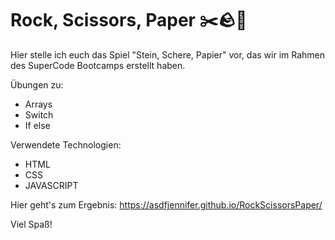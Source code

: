 # Rock, Scissors, Paper ✂️🪨📄

Hier stelle ich euch das Spiel "Stein, Schere, Papier" vor, das wir im Rahmen des SuperCode Bootcamps erstellt haben.

Übungen zu:
- Arrays
- Switch
- If else

Verwendete Technologien:

- HTML
- CSS
- JAVASCRIPT

Hier geht's zum Ergebnis: https://asdfjennifer.github.io/RockScissorsPaper/

Viel Spaß!

